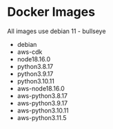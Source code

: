# Docker Images

All images use debian 11 - bullseye

- debian
- aws-cdk
- node18.16.0
- python3.8.17
- python3.9.17
- python3.10.11
- aws-node18.16.0
- aws-python3.8.17
- aws-python3.9.17
- aws-python3.10.11
- aws-python3.11.5

